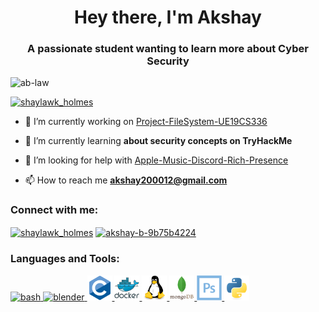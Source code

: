 <h1 align="center">Hey there, I'm Akshay</h1>
<h3 align="center">A passionate student wanting to learn more about Cyber Security</h3>

<p align="left"> <img src="https://komarev.com/ghpvc/?username=ab-law&label=Profile%20views&color=0e75b6&style=flat" alt="ab-law" /> </p>


<p align="left"> <a href="https://twitter.com/shaylawk_holmes" target="blank"><img src="https://img.shields.io/twitter/follow/shaylawk_holmes?logo=twitter&style=for-the-badge" alt="shaylawk_holmes" /></a> </p>

- 🔭 I’m currently working on [Project-FileSystem-UE19CS336](https://github.com/AB-Law/Project-FileSystem-UE19CS336)

- 🌱 I’m currently learning **about security concepts on TryHackMe**

- 🤝 I’m looking for help with [Apple-Music-Discord-Rich-Presence](https://github.com/AB-Law/Apple-Music-Discord-Rich-Presence)

- 📫 How to reach me **akshay200012@gmail.com**

<h3 align="left">Connect with me:</h3>
<p align="left">
<a href="https://twitter.com/shaylawk_holmes" target="blank"><img align="center" src="https://raw.githubusercontent.com/rahuldkjain/github-profile-readme-generator/master/src/images/icons/Social/twitter.svg" alt="shaylawk_holmes" height="30" width="40" /></a>
<a href="https://linkedin.com/in/akshay-b-9b75b4224" target="blank"><img align="center" src="https://raw.githubusercontent.com/rahuldkjain/github-profile-readme-generator/master/src/images/icons/Social/linked-in-alt.svg" alt="akshay-b-9b75b4224" height="30" width="40" /></a>
</p>

<h3 align="left">Languages and Tools:</h3>
<p align="left"> <a href="https://www.gnu.org/software/bash/" target="_blank" rel="noreferrer"> <img src="https://www.vectorlogo.zone/logos/gnu_bash/gnu_bash-icon.svg" alt="bash" width="40" height="40"/> </a> <a href="https://www.blender.org/" target="_blank" rel="noreferrer"> <img src="https://download.blender.org/branding/community/blender_community_badge_white.svg" alt="blender" width="40" height="40"/> </a> <a href="https://www.cprogramming.com/" target="_blank" rel="noreferrer"> <img src="https://raw.githubusercontent.com/devicons/devicon/master/icons/c/c-original.svg" alt="c" width="40" height="40"/> </a> <a href="https://www.docker.com/" target="_blank" rel="noreferrer"> <img src="https://raw.githubusercontent.com/devicons/devicon/master/icons/docker/docker-original-wordmark.svg" alt="docker" width="40" height="40"/> </a> <a href="https://www.linux.org/" target="_blank" rel="noreferrer"> <img src="https://raw.githubusercontent.com/devicons/devicon/master/icons/linux/linux-original.svg" alt="linux" width="40" height="40"/> </a> <a href="https://www.mongodb.com/" target="_blank" rel="noreferrer"> <img src="https://raw.githubusercontent.com/devicons/devicon/master/icons/mongodb/mongodb-original-wordmark.svg" alt="mongodb" width="40" height="40"/> </a> <a href="https://www.photoshop.com/en" target="_blank" rel="noreferrer"> <img src="https://raw.githubusercontent.com/devicons/devicon/master/icons/photoshop/photoshop-line.svg" alt="photoshop" width="40" height="40"/> </a> <a href="https://www.python.org" target="_blank" rel="noreferrer"> <img src="https://raw.githubusercontent.com/devicons/devicon/master/icons/python/python-original.svg" alt="python" width="40" height="40"/> </a> </p>

